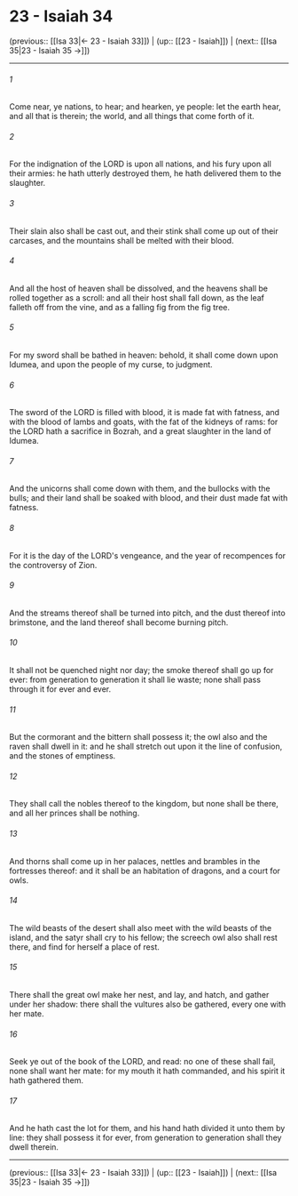 # 23 - Isaiah 34

(previous:: [[Isa 33|← 23 - Isaiah 33]]) | (up:: [[23 - Isaiah]]) | (next:: [[Isa 35|23 - Isaiah 35 →]])

***


###### 1 
Come near, ye nations, to hear; and hearken, ye people: let the earth hear, and all that is therein; the world, and all things that come forth of it. 

###### 2 
For the indignation of the LORD is upon all nations, and his fury upon all their armies: he hath utterly destroyed them, he hath delivered them to the slaughter. 

###### 3 
Their slain also shall be cast out, and their stink shall come up out of their carcases, and the mountains shall be melted with their blood. 

###### 4 
And all the host of heaven shall be dissolved, and the heavens shall be rolled together as a scroll: and all their host shall fall down, as the leaf falleth off from the vine, and as a falling fig from the fig tree. 

###### 5 
For my sword shall be bathed in heaven: behold, it shall come down upon Idumea, and upon the people of my curse, to judgment. 

###### 6 
The sword of the LORD is filled with blood, it is made fat with fatness, and with the blood of lambs and goats, with the fat of the kidneys of rams: for the LORD hath a sacrifice in Bozrah, and a great slaughter in the land of Idumea. 

###### 7 
And the unicorns shall come down with them, and the bullocks with the bulls; and their land shall be soaked with blood, and their dust made fat with fatness. 

###### 8 
For it is the day of the LORD's vengeance, and the year of recompences for the controversy of Zion. 

###### 9 
And the streams thereof shall be turned into pitch, and the dust thereof into brimstone, and the land thereof shall become burning pitch. 

###### 10 
It shall not be quenched night nor day; the smoke thereof shall go up for ever: from generation to generation it shall lie waste; none shall pass through it for ever and ever. 

###### 11 
But the cormorant and the bittern shall possess it; the owl also and the raven shall dwell in it: and he shall stretch out upon it the line of confusion, and the stones of emptiness. 

###### 12 
They shall call the nobles thereof to the kingdom, but none shall be there, and all her princes shall be nothing. 

###### 13 
And thorns shall come up in her palaces, nettles and brambles in the fortresses thereof: and it shall be an habitation of dragons, and a court for owls. 

###### 14 
The wild beasts of the desert shall also meet with the wild beasts of the island, and the satyr shall cry to his fellow; the screech owl also shall rest there, and find for herself a place of rest. 

###### 15 
There shall the great owl make her nest, and lay, and hatch, and gather under her shadow: there shall the vultures also be gathered, every one with her mate. 

###### 16 
Seek ye out of the book of the LORD, and read: no one of these shall fail, none shall want her mate: for my mouth it hath commanded, and his spirit it hath gathered them. 

###### 17 
And he hath cast the lot for them, and his hand hath divided it unto them by line: they shall possess it for ever, from generation to generation shall they dwell therein.

***

(previous:: [[Isa 33|← 23 - Isaiah 33]]) | (up:: [[23 - Isaiah]]) | (next:: [[Isa 35|23 - Isaiah 35 →]])

